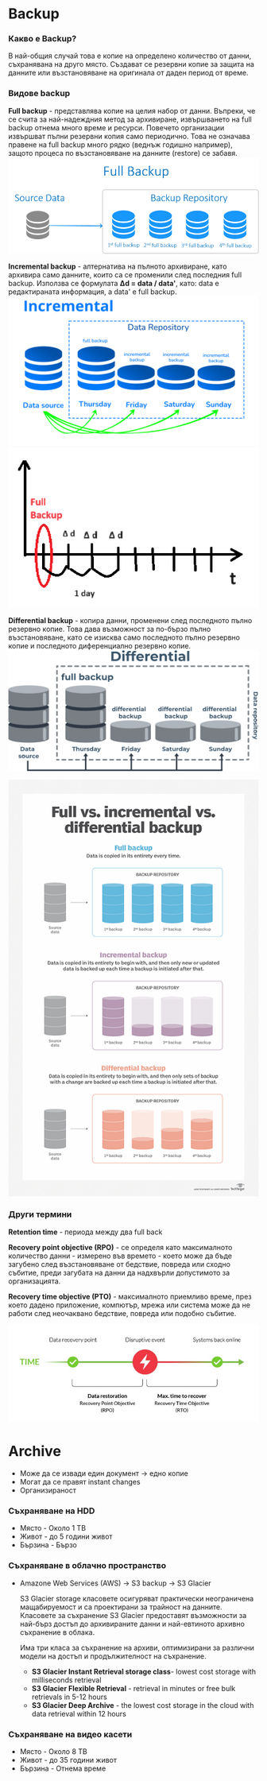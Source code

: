 # Backup

### Какво е Backup?

В най-общия случай това е копие на определено количество от данни, съхранявана на друго място. Създават се резервни копие за защита на данните или възстановяване на оригинала от даден период от време.

### Видове backup

**Full backup** - представлява копие на целия набор от данни. Въпреки, че се счита за най-надеждния метод за архивиране, извършването на full backup отнема много време и ресурси. Повечето организации извършват пълни резервни копия само периодично. Това не означава правене на full backup много рядко (веднъж годишно например), защото процеса по възстановяване на данните (restore) се забавя.
![alt text](Images/image-3.png)

**Incremental backup** - алтернатива на пълното архивиране, като архивира само данните, които са се променили след последния full backup. Използва се формулата **Δd = data / data'**, като: data e редактираната информация, а data' е full backup.
![alt text](Images/image-4.png)
![alt text](Images/image.png)

**Differential backup** - копира данни, променени след последното пълно резервно копие. Това дава възможност за по-бързо пълно възстановяване, като се изисква само последното пълно резервно копие и последното диференциално резервно копие.
![alt text](Images/image-2.png)

![alt text](Images/image-1.png)

### Други термини

**Retention time** - периода между два full back

**Recovery point objective (RPO)** - се определя като максималното количество данни - измерено във времето - което може да бъде загубено след възстановяване от бедствие, повреда или сходно събитие, преди загубата на данни да надхвърли допустимото за организацията.

**Recovery time objective (PTO)** - максималното приемливо време, през което дадено приложение, компютър, мрежа или система може да не работи след неочаквано бедствие, повреда или подобно събитие.

![alt text](Images/image-5.png)

# Archive

+ Може да се извади един документ -> едно копие
+ Могат да се правят instant changes
+ Организираност

### Съхраняване на HDD

+ Място - Около 1 TB
+ Живот - до 5 години живот
+ Бързина - Бързо

### Съхраняване в облачно пространство

+ Amazone Web Services (AWS) -> S3 backup -> S3 Glacier

  S3 Glacier storage класовете осигуряват практически неограничена мащабируемост и са проектирани за трайност на данните. Класовете за съхранение S3 Glacier предоставят възможности за най-бърз достъп до архивираните данни и най-евтиното архивно съхранение в облака.

  Има три класа за съхранение на архиви, оптимизирани за различни модели на достъп и продължителност на съхранение.
  + **S3 Glacier Instant Retrieval storage class**- lowest cost storage with milliseconds retrieval
  + **S3 Glacier Flexible Retrieval** -  retrieval in minutes or free bulk retrievals in 5-12 hours
  + **S3 Glacier Deep Archive** - the lowest cost storage in the cloud with data retrieval within 12 hours

### Съхраняване на видео касети

+ Място - Около 8 TB 
+ Живот - до 35 години живот
+ Бързина - Отнема време
